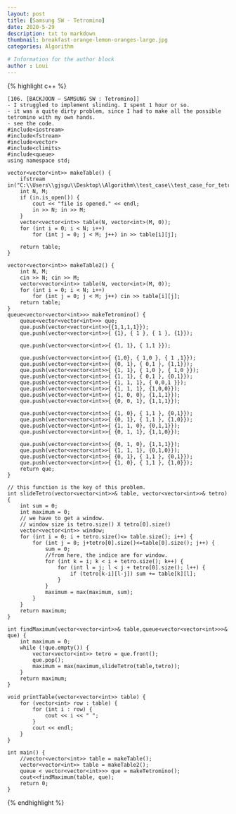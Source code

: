 ```yaml
---
layout: post
title: [Samsung SW - Tetromino]
date: 2020-5-29
description: txt to markdown
thumbnail: breakfast-orange-lemon-oranges-large.jpg
categories: Algorithm

# Information for the author block
author : Loui
---
```


{% highlight c++ %}

	﻿[106. [BACKJOON – SAMSUNG SW : Tetromino]]
	- I struggled to implement slinding. I spent 1 hour or so.
	- it was a quite dirty problem, since I had to make all the possible tetromino with my own hands.
	- see the code.
	#include<iostream>
	#include<fstream>
	#include<vector>
	#include<climits>
	#include<queue>
	using namespace std;
	
	vector<vector<int>> makeTable() {
		ifstream in("C:\\Users\\gjsgu\\Desktop\\Algorithm\\test_case\\test_case_for_tetromino.txt");
		int N, M;
		if (in.is_open()) {
			cout << "file is opened." << endl;
			in >> N; in >> M;
		}
		vector<vector<int>> table(N, vector<int>(M, 0));
		for (int i = 0; i < N; i++) 
			for (int j = 0; j < M; j++) in >> table[i][j];
			
		return table;
	}
	
	vector<vector<int>> makeTable2() {
		int N, M;
		cin >> N; cin >> M;
		vector<vector<int>> table(N, vector<int>(M, 0));
		for (int i = 0; i < N; i++)
			for (int j = 0; j < M; j++) cin >> table[i][j];
		return table;
	}
	queue<vector<vector<int>>> makeTetromino() {
		queue<vector<vector<int>>> que;
		que.push(vector<vector<int>>{{1,1,1,1}});
		que.push(vector<vector<int>>{ {1}, { 1 }, { 1 }, {1}});
	
		que.push(vector<vector<int>>{ {1, 1}, { 1,1 }});
	
		que.push(vector<vector<int>>{ {1,0}, { 1,0 }, { 1 ,1}});
		que.push(vector<vector<int>>{ {0, 1}, { 0,1 }, {1,1}});
		que.push(vector<vector<int>>{ {1, 1}, { 1,0 }, { 1,0 }});
		que.push(vector<vector<int>>{ {1, 1}, { 0,1 }, {0,1}});
		que.push(vector<vector<int>>{ {1, 1, 1}, { 0,0,1 }});
		que.push(vector<vector<int>>{ {1, 1, 1}, {1,0,0}});
		que.push(vector<vector<int>>{ {1, 0, 0}, {1,1,1}});
		que.push(vector<vector<int>>{ {0, 0, 1}, {1,1,1}});
	
		que.push(vector<vector<int>>{ {1, 0}, { 1,1 }, {0,1}});
		que.push(vector<vector<int>>{ {0, 1}, { 1,1 }, {1,0}});
		que.push(vector<vector<int>>{ {1, 1, 0}, {0,1,1}});
		que.push(vector<vector<int>>{ {0, 1, 1}, {1,1,0}});
	
		que.push(vector<vector<int>>{ {0, 1, 0}, {1,1,1}});
		que.push(vector<vector<int>>{ {1, 1, 1}, {0,1,0}});
		que.push(vector<vector<int>>{ {0, 1}, { 1,1 }, {0,1}});
		que.push(vector<vector<int>>{ {1, 0}, { 1,1 }, {1,0}});
		return que;
	}
	
	// this function is the key of this problem.
	int slideTetro(vector<vector<int>>& table, vector<vector<int>>& tetro) {
		int sum = 0;
		int maximum = 0;
		// we have to get a window.
		// window size is tetro.size() X tetro[0].size()
		vector<vector<int>> window;
		for (int i = 0; i + tetro.size()<= table.size(); i++) {
			for (int j = 0; j+tetro[0].size()<=table[0].size(); j++) {
				sum = 0;
				//from here, the indice are for window.
				for (int k = i; k < i + tetro.size(); k++) {
					for (int l = j; l < j + tetro[0].size(); l++) {
						if (tetro[k-i][l-j]) sum += table[k][l];
					}
				}
				maximum = max(maximum, sum);
			}
		}
		return maximum;
	}
	
	int findMaximum(vector<vector<int>>& table,queue<vector<vector<int>>>& que) {
		int maximum = 0;
		while (!que.empty()) {
			vector<vector<int>> tetro = que.front();
			que.pop();
			maximum = max(maximum,slideTetro(table,tetro));
		}
		return maximum;
	}
	
	void printTable(vector<vector<int>> table) {
		for (vector<int> row : table) {
			for (int i : row) {
				cout << i << " ";
			}
			cout << endl;
		}
	}
	
	int main() {
		//vector<vector<int>> table = makeTable();
		vector<vector<int>> table = makeTable2();
		queue < vector<vector<int>>> que = makeTetromino();
		cout<<findMaximum(table, que);
		return 0;
	}
	
{% endhighlight %}

